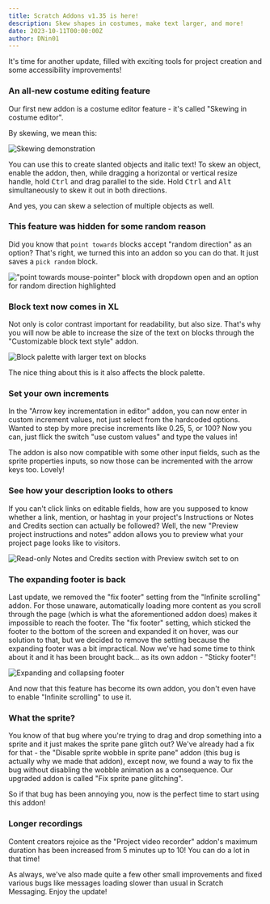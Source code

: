 ```yaml
---
title: Scratch Addons v1.35 is here!
description: Skew shapes in costumes, make text larger, and more!
date: 2023-10-11T00:00:00Z
author: DNin01
---
```


It's time for another update, filled with exciting tools for project creation and some accessibility improvements!

### An all-new costume editing feature

Our first new addon is a costume editor feature - it's called "Skewing in costume editor".

By skewing, we mean this:

![Skewing demonstration](/assets/img/blog/v1-35-released/skew-demo.gif)

You can use this to create slanted objects and italic text! To skew an object, enable the addon, then, while dragging a horizontal or vertical resize handle, hold <kbd>Ctrl</kbd> and drag parallel to the side. Hold <kbd>Ctrl</kbd> and <kbd>Alt</kbd> simultaneously to skew it out in both directions.

And yes, you can skew a selection of multiple objects as well.

### This feature was hidden for some random reason

Did you know that `point towards` blocks accept "random direction" as an option? That's right, we turned this into an addon so you can do that. It just saves a `pick random` block.

!["point towards mouse-pointer" block with dropdown open and an option for random direction highlighted](/assets/img/blog/v1-35-released/random-dir.png)

### Block text now comes in XL

Not only is color contrast important for readability, but also size. That's why you will now be able to increase the size of the text on blocks through the "Customizable block text style" addon.

![Block palette with larger text on blocks](/assets/img/blog/v1-35-released/large-text.png)

The nice thing about this is it also affects the block palette.

### Set your own increments

In the "Arrow key incrementation in editor" addon, you can now enter in custom increment values, not just select from the hardcoded options. Wanted to step by more precise increments like 0.25, 5, or 100? Now you can, just flick the switch "use custom values" and type the values in!

The addon is also now compatible with some other input fields, such as the sprite properties inputs, so now those can be incremented with the arrow keys too. Lovely!

### See how your description looks to others

If you can't click links on editable fields, how are you supposed to know whether a link, mention, or hashtag in your project's Instructions or Notes and Credits section can actually be followed? Well, the new "Preview project instructions and notes" addon allows you to preview what your project page looks like to visitors.

![Read-only Notes and Credits section with Preview switch set to on](/assets/img/blog/v1-35-released/preview-notes.png)

### The expanding footer is back

Last update, we removed the "fix footer" setting from the "Infinite scrolling" addon. For those unaware, automatically loading more content as you scroll through the page (which is what the aforementioned addon does) makes it impossible to reach the footer. The "fix footer" setting, which sticked the footer to the bottom of the screen and expanded it on hover, was our solution to that, but we decided to remove the setting because the expanding footer was a bit impractical. Now we've had some time to think about it and it has been brought back... as its own addon - "Sticky footer"!

![Expanding and collapsing footer](/assets/img/blog/v1-35-released/expand-footer.gif)

And now that this feature has become its own addon, you don't even have to enable "Infinite scrolling" to use it.

### What the sprite?

You know of that bug where you're trying to drag and drop something into a sprite and it just makes the sprite pane glitch out? We've already had a fix for that - the "Disable sprite wobble in sprite pane" addon (this bug is actually why we made that addon), except now, we found a way to fix the bug without disabling the wobble animation as a consequence. Our upgraded addon is called "Fix sprite pane glitching".

So if that bug has been annoying you, now is the perfect time to start using this addon!

### Longer recordings

Content creators rejoice as the "Project video recorder" addon's maximum duration has been increased from 5 minutes up to 10! You can do a lot in that time!

As always, we've also made quite a few other small improvements and fixed various bugs like messages loading slower than usual in Scratch Messaging. Enjoy the update!
